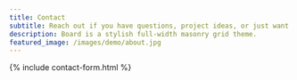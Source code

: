 ```yaml
---
title: Contact
subtitle: Reach out if you have questions, project ideas, or just want to say hi!
description: Board is a stylish full-width masonry grid theme.
featured_image: /images/demo/about.jpg
---
```


{% include contact-form.html %}

